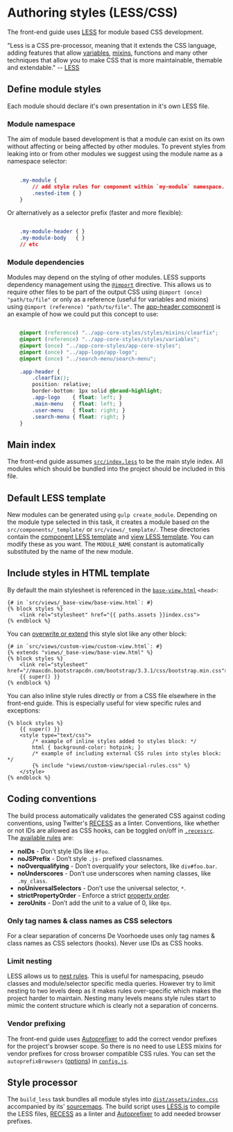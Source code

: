 # Authoring styles (LESS/CSS)

The front-end guide uses [LESS](http://lesscss.org/features/) for module based CSS development. 

"Less is a CSS pre-processor, meaning that it extends the CSS language, adding features that allow [variables](http://lesscss.org/features/#variables-feature), [mixins](http://lesscss.org/features/#mixins-feature), functions and many other techniques that allow you to make CSS that is more maintainable, themable and extendable." -- [LESS](http://lesscss.org/)

## Define module styles

Each module should declare it's own presentation in it's own LESS file.

### Module namespace

The aim of module based development is that a module can exist on its own without affecting or being affected by other modules. To prevent styles from leaking into or from other modules we suggest using the module name as a namespace selector:

```css
	
	.my-module {
		// add style rules for component within `my-module` namespace.
		.nested-item { }
	}
```

Or alternatively as a selector prefix (faster and more flexible):

```css

	.my-module-header { }
	.my-module-body   { }
	// etc
```

### Module dependencies

Modules may depend on the styling of other modules. LESS supports dependency management using the [`@import`](http://lesscss.org/features/#import-options) directive. This allows us to require other files to be part of the output CSS using `@import (once) "path/to/file"` or only as a reference (useful for variables and mixins) using `@import (reference) "path/to/file"`. The [app-header component](../src/components/app-header/app-header.less) is an example of how we could put this concept to use:

```css

	@import (reference) "../app-core-styles/styles/mixins/clearfix";
	@import (reference) "../app-core-styles/styles/variables";
	@import (once) "../app-core-styles/app-core-styles";
	@import (once) "../app-logo/app-logo";
	@import (once) "../search-menu/search-menu";
	
	.app-header {
		.clearfix();
		position: relative;
		border-bottom: 1px solid @brand-highlight;
		.app-logo    { float: left; }
		.main-menu   { float: left; }
		.user-menu   { float: right; }
		.search-menu { float: right; }
	}
```


## Main index

The front-end guide assumes [`src/index.less`](../src/index.less) to be the main style index. All modules which should be bundled into the project should be included in this file.


## Default LESS template

New modules can be generated using `gulp create_module`. Depending on the module type selected in this task, it creates a module based on the `src/components/_template/` or `src/views/_template/`. These directories contain the [component LESS template](../src/components/_template/template.less) and [view LESS template](../src/views/_template/template.less). You can modify these as you want. The `MODULE_NAME` constant is automatically substituted by the name of the new module.


## Include styles in HTML template

By default the main stylesheet is referenced in the [`base-view.html`](../src/views/_base-view/base-view.html) `<head>`:

	{# in `src/views/_base-view/base-view.html`: #}
    {% block styles %}
        <link rel="stylesheet" href="{{ paths.assets }}index.css">
    {% endblock %}
    
You can [overwrite or extend](authoring-templates.md#template-slots) this style slot like any other block:

	{# in `src/views/custom-view/custom-view.html`: #}
	{% extends "views/_base-view/base-view.html" %}
	{% block styles %}
		<link rel="stylesheet" href="//maxcdn.bootstrapcdn.com/bootstrap/3.3.1/css/bootstrap.min.css">
		{{ super() }}
	{% endblock %}	

You can also inline style rules directly or from a CSS file elsewhere in the front-end guide. This is especially useful for view specific rules and exceptions:

	{% block styles %}
		{{ super() }}
		<style type="text/css">
			/* example of inline styles added to styles block: */
			html { background-color: hotpink; }
			/* example of including external CSS rules into styles block: */
			{% include "views/custom-view/special-rules.css" %}
		</style>
	{% endblock %}	
	

## Coding conventions

The build process automatically validates the generated CSS against coding conventions, using Twitter's [RECESS](http://twitter.github.io/recess/) as a linter. Conventions, like whether or not IDs are allowed as CSS hooks, can be toggled on/off in [`.recessrc`](../.recessrc). The [available rules](http://twitter.github.io/recess/#what-it-does) are:

* **noIDs** - Don’t style IDs like `#foo`.
* **noJSPrefix** - Don’t style `.js-` prefixed classnames.
* **noOverqualifying** - Don’t overqualify your selectors, like `div#foo.bar`.
* **noUnderscores** - Don’t use underscores when naming classes, like `.my_class`.
* **noUniversalSelectors** - Don’t use the universal selector, `*`.
* **strictPropertyOrder** - Enforce a strict [property order](https://github.com/twitter/recess/blob/master/lib/lint/strict-property-order.js#L36).
* **zeroUnits** - Don’t add the unit to a value of 0, like `0px`.

### Only tag names & class names as CSS selectors

For a clear separation of concerns De Voorhoede uses only tag names & class names as CSS selectors (hooks). Never use IDs as CSS hooks.

### Limit nesting

LESS allows us to [nest rules](http://lesscss.org/features/#features-overview-feature-nested-rules). This is useful for namespacing, pseudo classes and module/selector specific media queries. However try to limit nesting to two levels deep as it makes rules over-specific which makes the project harder to maintain. Nesting many levels means style rules start to mimic the content structure which is clearly not a separation of concerns.

### Vendor prefixing

The front-end guide uses [Autoprefixer](https://github.com/postcss/autoprefixer-core) to add the correct vendor prefixes for the project's browser scope. So there is no need to use LESS mixins for vendor prefixes for cross browser compatible CSS rules. You can set the `autoprefixBrowsers` ([options](https://github.com/postcss/autoprefixer#browsers)) in [`config.js`](../config.js).


## Style processor

The `build_less` task bundles all module styles into [`dist/assets/index.css`](../dist/assets/index.css) accompanied by its' [sourcemaps](dist/assets/index.css.map). The build script uses [LESS.js](https://github.com/less/less.js) to compile the LESS files, [RECESS](http://twitter.github.io/recess/) as a linter and [Autoprefixer](https://github.com/postcss/autoprefixer-core) to add needed browser prefixes. 